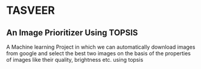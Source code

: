 # TASVEER
## An Image Prioritizer Using TOPSIS
A Machine learning Project in which we can automatically download images from google and select the best two images on the basis of the properties of images like their quality, brightness etc. using topsis
